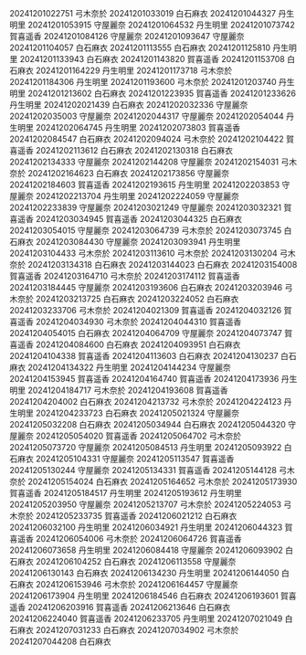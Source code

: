 20241201022751 弓木奈於
20241201033019 白石麻衣
20241201044327 丹生明里
20241201053915 守屋麗奈
20241201064532 丹生明里
20241201073742 賀喜遥香
20241201084126 守屋麗奈
20241201093647 守屋麗奈
20241201104057 白石麻衣
20241201113555 白石麻衣
20241201125810 丹生明里
20241201133943 白石麻衣
20241201143820 賀喜遥香
20241201153708 白石麻衣
20241201164229 丹生明里
20241201173718 弓木奈於
20241201184306 丹生明里
20241201193600 弓木奈於
20241201203740 丹生明里
20241201213602 白石麻衣
20241201223935 賀喜遥香
20241201233626 丹生明里
20241202021439 白石麻衣
20241202032336 守屋麗奈
20241202035003 守屋麗奈
20241202044317 守屋麗奈
20241202054044 丹生明里
20241202064745 丹生明里
20241202073803 賀喜遥香
20241202084547 白石麻衣
20241202094024 弓木奈於
20241202104422 賀喜遥香
20241202113612 白石麻衣
20241202130318 白石麻衣
20241202134333 守屋麗奈
20241202144208 守屋麗奈
20241202154031 弓木奈於
20241202164623 白石麻衣
20241202173856 守屋麗奈
20241202184603 賀喜遥香
20241202193615 丹生明里
20241202203853 守屋麗奈
20241202213704 丹生明里
20241202224059 守屋麗奈
20241202233839 守屋麗奈
20241203021249 守屋麗奈
20241203032321 賀喜遥香
20241203034945 賀喜遥香
20241203044325 白石麻衣
20241203054015 守屋麗奈
20241203064739 弓木奈於
20241203073745 白石麻衣
20241203084430 守屋麗奈
20241203093941 丹生明里
20241203104433 弓木奈於
20241203113610 弓木奈於
20241203130204 弓木奈於
20241203134318 白石麻衣
20241203144023 白石麻衣
20241203154008 賀喜遥香
20241203164710 弓木奈於
20241203174112 賀喜遥香
20241203184445 守屋麗奈
20241203193606 白石麻衣
20241203203946 弓木奈於
20241203213725 白石麻衣
20241203224052 白石麻衣
20241203233706 弓木奈於
20241204021309 賀喜遥香
20241204032126 賀喜遥香
20241204034930 弓木奈於
20241204044310 賀喜遥香
20241204054015 白石麻衣
20241204064709 守屋麗奈
20241204073747 賀喜遥香
20241204084600 白石麻衣
20241204093951 白石麻衣
20241204104338 賀喜遥香
20241204113603 白石麻衣
20241204130237 白石麻衣
20241204134322 丹生明里
20241204144234 守屋麗奈
20241204153945 賀喜遥香
20241204164740 賀喜遥香
20241204173936 丹生明里
20241204184717 弓木奈於
20241204193608 賀喜遥香
20241204204002 白石麻衣
20241204213732 弓木奈於
20241204224123 丹生明里
20241204233723 白石麻衣
20241205021324 守屋麗奈
20241205032208 白石麻衣
20241205034944 白石麻衣
20241205044320 守屋麗奈
20241205054020 賀喜遥香
20241205064702 弓木奈於
20241205073720 守屋麗奈
20241205084513 丹生明里
20241205093922 白石麻衣
20241205104331 守屋麗奈
20241205113547 賀喜遥香
20241205130244 守屋麗奈
20241205134331 賀喜遥香
20241205144128 弓木奈於
20241205154024 白石麻衣
20241205164652 弓木奈於
20241205173930 賀喜遥香
20241205184517 丹生明里
20241205193612 丹生明里
20241205203950 守屋麗奈
20241205213707 弓木奈於
20241205224053 弓木奈於
20241205233735 賀喜遥香
20241206021212 白石麻衣
20241206032100 丹生明里
20241206034921 丹生明里
20241206044323 賀喜遥香
20241206054006 弓木奈於
20241206064726 賀喜遥香
20241206073658 丹生明里
20241206084418 守屋麗奈
20241206093902 白石麻衣
20241206104252 白石麻衣
20241206113558 守屋麗奈
20241206130143 白石麻衣
20241206134230 丹生明里
20241206144050 白石麻衣
20241206153946 弓木奈於
20241206164457 守屋麗奈
20241206173904 丹生明里
20241206184546 白石麻衣
20241206193601 賀喜遥香
20241206203916 賀喜遥香
20241206213646 白石麻衣
20241206224040 賀喜遥香
20241206233705 丹生明里
20241207021049 白石麻衣
20241207031233 白石麻衣
20241207034902 弓木奈於
20241207044208 白石麻衣
